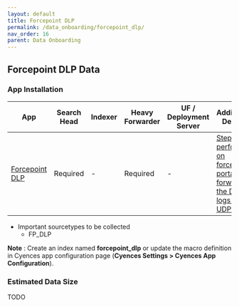 ```yaml
---
layout: default
title: Forcepoint DLP
permalink: /data_onboarding/forcepoint_dlp/
nav_order: 16
parent: Data Onboarding
---
```


## **Forcepoint DLP Data**

### App Installation

| App |  Search Head | Indexer | Heavy Forwarder | UF / Deployment Server | Additional Details |
| ---------  | ----------------------- | ------------------------------------------------------------- | -------------------------- | ----------------------------------------------------- | ------------------------ |
| [Forcepoint DLP](https://splunkbase.splunk.com/app/6507/) | Required | - | Required | - | [Steps to perform on forcepoint portal to forward the DLP logs via UDP/TCP](https://dnif.it/kb/device-integration/forcepoint-dlp/)

* Important sourcetypes to be collected
    * FP_DLP

**Note** : Create an index named **forcepoint_dlp** or update the macro definition in Cyences app configuration page (**Cyences Settings > Cyences App Configuration**).

### Estimated Data Size

TODO